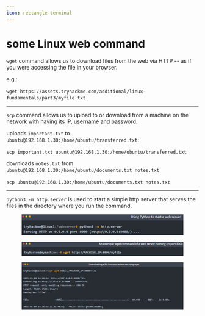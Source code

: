 ```yaml
---
icon: rectangle-terminal
---
```


# some Linux web command

`wget` command allows us to download files from the web via HTTP -- as if you were accessing the file in your browser.

e.g.:

`wget https://assets.tryhackme.com/additional/linux-fundamentals/part3/myfile.txt`

***

`scp` command allows us to upload to or download from a machine on the network with having its IP, username and password.

uploads `important.txt` to `ubuntu@192.168.1.30:/home/ubuntu/transferred.txt`:

`scp important.txt ubuntu@192.168.1.30:/home/ubuntu/transferred.txt`

downloads `notes.txt` from `ubuntu@192.168.1.30:/home/ubuntu/documents.txt notes.txt`

`scp ubuntu@192.168.1.30:/home/ubuntu/documents.txt notes.txt`

***

`python3 -m http.server` is used to start a simple http server that serves the files in the directory where you run the command.

<figure><img src="../.gitbook/assets/image (35).png" alt=""><figcaption></figcaption></figure>

<figure><img src="../.gitbook/assets/image (36).png" alt=""><figcaption></figcaption></figure>

<figure><img src="../.gitbook/assets/image (37).png" alt=""><figcaption></figcaption></figure>
